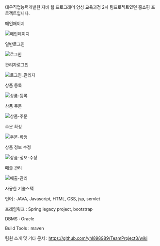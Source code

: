 대우직업능력개발원 자바 웹 프로그래머 양성 교육과정
2차 팀프로젝트였던 홈쇼핑 프로젝트입니다.

메인페이지


![메인페이지](https://user-images.githubusercontent.com/105685013/181425078-98e44694-471d-4e34-a002-e214152b24cf.gif)



일반로그인


![로그인](https://user-images.githubusercontent.com/105685013/181157035-7ba73c3c-c966-437a-ab6a-c230a7a267bf.gif)


관리자로그인

![로그인_관리자](https://user-images.githubusercontent.com/105685013/181157052-3b221225-5440-4f98-8cdf-8d1bb189ed68.gif)


상품 등록


![상품-등록](https://user-images.githubusercontent.com/105685013/181157111-f7c7c316-7dea-45a7-920a-9edb419d11b6.gif)


상품 주문

![상품-주문](https://user-images.githubusercontent.com/105685013/181157132-ce36573e-49a5-4823-a231-1765da6e9dc1.gif)


주문 확정

![주문-확정](https://user-images.githubusercontent.com/105685013/181157148-87aef511-f363-4798-be88-51b27b4bba28.gif)


상품 정보 수정

![상품-정보-수정](https://user-images.githubusercontent.com/105685013/181157186-2d7a35ec-df6d-4ae3-b9a0-e9af6d6826f9.gif)


매출 관리

![매출-관리](https://user-images.githubusercontent.com/105685013/181157214-0791664c-a96c-437f-9585-a5b2a6304640.gif)



사용한 기술스택


언어 : JAVA, Javascript, HTML, CSS, jsp, servlet

프레임워크 : Spring legacy project, bootstrap

DBMS : Oracle

Build Tools : maven


팀원 소개 및 기타 문서 : https://github.com/yhl898989/TeamProject3/wiki
